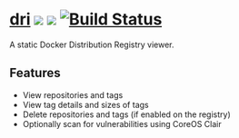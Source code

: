 
# [dri](https://hub.docker.com/r/productionwentdown/dri/) [![](https://images.microbadger.com/badges/version/productionwentdown/dri.svg)](https://microbadger.com/images/productionwentdown/dri "Get your own version badge on microbadger.com") [![](https://images.microbadger.com/badges/image/productionwentdown/dri.svg)](https://microbadger.com/images/productionwentdown/dri "Get your own image badge on microbadger.com") [![Build Status](https://ci.makerforce.io/api/badges/pwd/dri/status.svg)](https://ci.makerforce.io/pwd/dri)

A static Docker Distribution Registry viewer.

## Features

* View repositories and tags
* View tag details and sizes of tags
* Delete repositories and tags (if enabled on the registry)
* Optionally scan for vulnerabilities using CoreOS Clair

